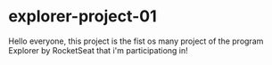 # explorer-project-01
Hello everyone, this project is the fist os many project of the program Explorer by RocketSeat that i'm participationg in!
